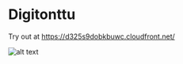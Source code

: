 # Digitonttu

Try out at https://d325s9dobkbuwc.cloudfront.net/

![alt text](https://d325s9dobkbuwc.cloudfront.net/screenshots/game.jpg)
